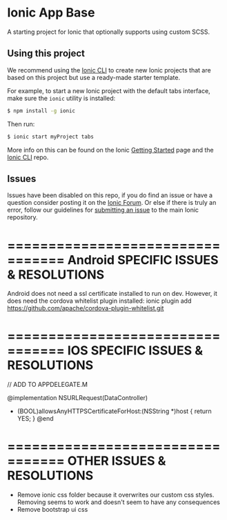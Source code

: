 Ionic App Base
=====================

A starting project for Ionic that optionally supports using custom SCSS.

## Using this project

We recommend using the [Ionic CLI](https://github.com/driftyco/ionic-cli) to create new Ionic projects that are based on this project but use a ready-made starter template.

For example, to start a new Ionic project with the default tabs interface, make sure the `ionic` utility is installed:

```bash
$ npm install -g ionic
```

Then run: 

```bash
$ ionic start myProject tabs
```

More info on this can be found on the Ionic [Getting Started](http://ionicframework.com/getting-started) page and the [Ionic CLI](https://github.com/driftyco/ionic-cli) repo.

## Issues
Issues have been disabled on this repo, if you do find an issue or have a question consider posting it on the [Ionic Forum](http://forum.ionicframework.com/).  Or else if there is truly an error, follow our guidelines for [submitting an issue](http://ionicframework.com/submit-issue/) to the main Ionic repository.


=================================
Android SPECIFIC ISSUES & RESOLUTIONS
=================================
Android does not need a ssl certificate installed to run on dev. However, it does need the cordova whitelist plugin installed:
ionic plugin add https://github.com/apache/cordova-plugin-whitelist.git


=================================
IOS SPECIFIC ISSUES & RESOLUTIONS
=================================

// ADD TO APPDELEGATE.M

@implementation NSURLRequest(DataController)
+ (BOOL)allowsAnyHTTPSCertificateForHost:(NSString *)host
{
    return YES;
}
@end

=================================
OTHER ISSUES & RESOLUTIONS
=================================
- Remove ionic css folder because it overwrites our custom css styles. Removing seems to work and doesn't seem to have any consequences
- Remove bootstrap ui css